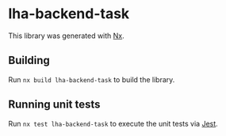 # lha-backend-task

This library was generated with [Nx](https://nx.dev).

## Building

Run `nx build lha-backend-task` to build the library.

## Running unit tests

Run `nx test lha-backend-task` to execute the unit tests via [Jest](https://jestjs.io).
